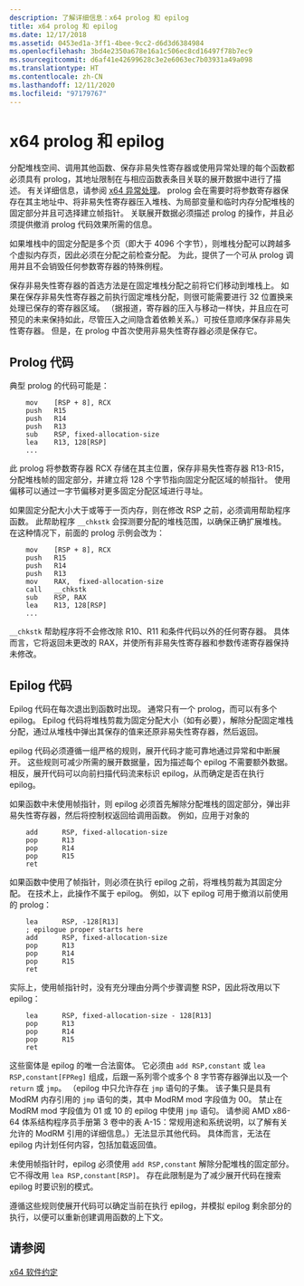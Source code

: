 ```yaml
---
description: 了解详细信息：x64 prolog 和 epilog
title: x64 prolog 和 epilog
ms.date: 12/17/2018
ms.assetid: 0453ed1a-3ff1-4bee-9cc2-d6d3d6384984
ms.openlocfilehash: 3bd4e2350a678e16a1c506ec8cd16497f78b7ec9
ms.sourcegitcommit: d6af41e42699628c3e2e6063ec7b03931a49a098
ms.translationtype: HT
ms.contentlocale: zh-CN
ms.lasthandoff: 12/11/2020
ms.locfileid: "97179767"
---
```

# <a name="x64-prolog-and-epilog"></a>x64 prolog 和 epilog

分配堆栈空间、调用其他函数、保存非易失性寄存器或使用异常处理的每个函数都必须具有 prolog，其地址限制在与相应函数表条目关联的展开数据中进行了描述。 有关详细信息，请参阅 [x64 异常处理](../build/exception-handling-x64.md)。 prolog 会在需要时将参数寄存器保存在其主地址中、将非易失性寄存器压入堆栈、为局部变量和临时内存分配堆栈的固定部分并且可选择建立帧指针。 关联展开数据必须描述 prolog 的操作，并且必须提供撤消 prolog 代码效果所需的信息。

如果堆栈中的固定分配是多个页（即大于 4096 个字节），则堆栈分配可以跨越多个虚拟内存页，因此必须在分配之前检查分配。 为此，提供了一个可从 prolog 调用并且不会销毁任何参数寄存器的特殊例程。

保存非易失性寄存器的首选方法是在固定堆栈分配之前将它们移动到堆栈上。 如果在保存非易失性寄存器之前执行固定堆栈分配，则很可能需要进行 32 位置换来处理已保存的寄存器区域。 （据报道，寄存器的压入与移动一样快，并且应在可预见的未来保持如此，尽管压入之间隐含着依赖关系。）可按任意顺序保存非易失性寄存器。 但是，在 prolog 中首次使用非易失性寄存器必须是保存它。

## <a name="prolog-code"></a>Prolog 代码

典型 prolog 的代码可能是：

```MASM
    mov    [RSP + 8], RCX
    push   R15
    push   R14
    push   R13
    sub    RSP, fixed-allocation-size
    lea    R13, 128[RSP]
    ...
```

此 prolog 将参数寄存器 RCX 存储在其主位置，保存非易失性寄存器 R13-R15，分配堆栈帧的固定部分，并建立将 128 个字节指向固定分配区域的帧指针。 使用偏移可以通过一字节偏移对更多固定分配区域进行寻址。

如果固定分配大小大于或等于一页内存，则在修改 RSP 之前，必须调用帮助程序函数。 此帮助程序 `__chkstk` 会探测要分配的堆栈范围，以确保正确扩展堆栈。 在这种情况下，前面的 prolog 示例会改为：

```MASM
    mov    [RSP + 8], RCX
    push   R15
    push   R14
    push   R13
    mov    RAX,  fixed-allocation-size
    call   __chkstk
    sub    RSP, RAX
    lea    R13, 128[RSP]
    ...
```

`__chkstk` 帮助程序将不会修改除 R10、R11 和条件代码以外的任何寄存器。 具体而言，它将返回未更改的 RAX，并使所有非易失性寄存器和参数传递寄存器保持未修改。

## <a name="epilog-code"></a>Epilog 代码

Epilog 代码在每次退出到函数时出现。 通常只有一个 prolog，而可以有多个 epilog。 Epilog 代码将堆栈剪裁为固定分配大小（如有必要），解除分配固定堆栈分配，通过从堆栈中弹出其保存的值来还原非易失性寄存器，然后返回。

epilog 代码必须遵循一组严格的规则，展开代码才能可靠地通过异常和中断展开。 这些规则可减少所需的展开数据量，因为描述每个 epilog 不需要额外数据。 相反，展开代码可以向前扫描代码流来标识 epilog，从而确定是否在执行 epilog。

如果函数中未使用帧指针，则 epilog 必须首先解除分配堆栈的固定部分，弹出非易失性寄存器，然后将控制权返回给调用函数。 例如，应用于对象的

```MASM
    add      RSP, fixed-allocation-size
    pop      R13
    pop      R14
    pop      R15
    ret
```

如果函数中使用了帧指针，则必须在执行 epilog 之前，将堆栈剪裁为其固定分配。 在技术上，此操作不属于 epilog。 例如，以下 epilog 可用于撤消以前使用的 prolog：

```MASM
    lea      RSP, -128[R13]
    ; epilogue proper starts here
    add      RSP, fixed-allocation-size
    pop      R13
    pop      R14
    pop      R15
    ret
```

实际上，使用帧指针时，没有充分理由分两个步骤调整 RSP，因此将改用以下 epilog：

```MASM
    lea      RSP, fixed-allocation-size - 128[R13]
    pop      R13
    pop      R14
    pop      R15
    ret
```

这些窗体是 epilog 的唯一合法窗体。 它必须由 `add RSP,constant` 或 `lea RSP,constant[FPReg]` 组成，后跟一系列零个或多个 8 字节寄存器弹出以及一个 `return` 或 `jmp`。 （epilog 中只允许存在 `jmp` 语句的子集。 该子集只是具有 ModRM 内存引用的 `jmp` 语句的类，其中 ModRM mod 字段值为 00。 禁止在 ModRM mod 字段值为 01 或 10 的 epilog 中使用 `jmp` 语句。 请参阅 AMD x86-64 体系结构程序员手册第 3 卷中的表 A-15：常规用途和系统说明，以了解有关允许的 ModRM 引用的详细信息。）无法显示其他代码。 具体而言，无法在 epilog 内计划任何内容，包括加载返回值。

未使用帧指针时，epilog 必须使用 `add RSP,constant` 解除分配堆栈的固定部分。 它不得改用 `lea RSP,constant[RSP]`。 存在此限制是为了减少展开代码在搜索 epilog 时要识别的模式。

遵循这些规则使展开代码可以确定当前在执行 epilog，并模拟 epilog 剩余部分的执行，以便可以重新创建调用函数的上下文。

## <a name="see-also"></a>请参阅

[x64 软件约定](x64-software-conventions.md)
